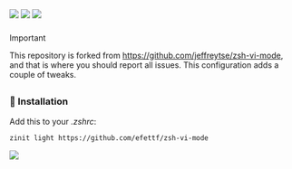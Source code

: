 
<div aling="center">

<img src="https://img.shields.io/github/repo-size/efettf/zsh-vi-mode?style=for-the-badge&labelColor=1e1e2e&color=b4befe"/>
<img src="https://img.shields.io/github/issues/efettf/zsh-vi-mode?style=for-the-badge&labelColor=1e1e2e&color=fab387"/>
<img src="https://img.shields.io/badge/active-active?style=for-the-badge&label=STATUS&labelColor=1e1e2e&color=a6e3a1"/>

</div>

<!-- Useful trick to make a space between elements fast, 
it's not the best way to do it I'm sure. -->
###

> [!IMPORTANT]
> This repository is forked from https://github.com/jeffreytse/zsh-vi-mode,
> and that is where you should report all issues.
> This configuration adds a couple of tweaks.


<!-- Create a line seperating stuff on github. -->
##

### 💨 Installation

Add this to your _.zshrc_:
```bash
zinit light https://github.com/efettf/zsh-vi-mode
```


<!-- Catppuccin banner at the bottom for the looks, 
make sure to remove it when changing theme as well as the colors in banners above. -->
<img src="https://raw.githubusercontent.com/catppuccin/catppuccin/c9d3d7de6ab8cb2609b37c4b79b026a2c7784b6f/assets/footers/gray0_ctp_on_line.svg?sanitize=true"/>
